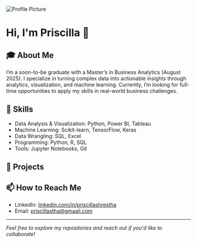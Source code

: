 ![Profile Picture](images/1E3561BC-F9C0-4A1C-BEF0-10BD50F419F9.P_Shre_S25-1.jpeg)


# Hi, I'm Priscilla 👋

## 🎓 About Me
I’m a soon-to-be graduate with a Master’s in Business Analytics (August 2025). I specialize in turning complex data into actionable insights through analytics, visualization, and machine learning. Currently, I’m looking for full-time opportunities to apply my skills in real-world business challenges.

## 💼 Skills
- Data Analysis & Visualization: Python, Power BI, Tableau
- Machine Learning: Scikit-learn, TensorFlow, Keras  
- Data Wrangling: SQL, Excel
- Programming: Python, R, SQL  
- Tools: Jupyter Notebooks, Git  

## 🚀 Projects

## 📫 How to Reach Me  
- LinkedIn: [linkedin.com/in/priscillashrestha](https://linkedin.com/in/priscillashrestha)  
- Email: priscillastha@gmaail.com

---

*Feel free to explore my repositories and reach out if you'd like to collaborate!*

